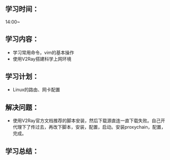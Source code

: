 ## 学习时间：
14:00~

## 学习内容：
* 学习常用命令，vim的基本操作
* 使用V2Ray搭建科学上网环境

## 学习计划：
* Linux的路由、网卡配置

## 解决问题：
* 使用V2Ray官方文档推荐的脚本安装，然后下载源直连一直下载失败。自己开代理下了传过去，再改下脚本，安装，配置，启动。安装proxychain，配置，完成。

## 学习总结：
